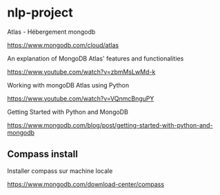 # nlp-project

Atlas - Hébergement mongodb

https://www.mongodb.com/cloud/atlas

An explanation of MongoDB Atlas' features and functionalities

https://www.youtube.com/watch?v=zbmMsLwMd-k

Working with mongoDB Atlas using Python

https://www.youtube.com/watch?v=VQnmcBnguPY

Getting Started with Python and MongoDB

https://www.mongodb.com/blog/post/getting-started-with-python-and-mongodb

## Compass install

Installer compass sur machine locale

https://www.mongodb.com/download-center/compass

